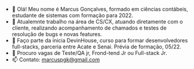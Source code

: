 - 👋 Olá! Meu nome é Marcus Gonçalves, formado em ciências contábeis, estudante de sistemas com formação para 2022.
- 👀 Atualemnte trabalho na área de CS/CX, atuando diretamente com o cliente, realizando acompanhamento de chamados e testes de resolução de bugs e novas features.
- 🌱 Faço parte da inicia DevinHouse, curso para formar desenvolvedores full-stacks, parceria entre Acate e Senai. Prévia de formação, 05/22.
- 💞️ Procuro vagas de Teste/QA jr, Frond-tend Jr ou Full-stack Jr.
- 📫 Contato: marcuspgk@gmail.com

<!---
marpe11/marpe11 is a ✨ special ✨ repository because its `README.md` (this file) appears on your GitHub profile.
You can click the Preview link to take a look at your changes.
--->
